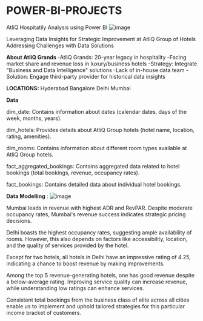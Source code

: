 # POWER-BI-PROJECTS
AtliQ Hospitatily Analysis using Power BI 
![image](https://github.com/ShruthiKatkam/POWER-BI-PROJECTS/assets/160384599/e4301ddf-c76d-466d-b29c-ffc9de79fb36)

Leveraging Data Insights for Strategic Improvement at AtliQ Group of Hotels
Addressing Challenges with Data Solutions

**About AtliQ Grands**
-AtliQ Grands: 20-year legacy in hospitality
-Facing market share and revenue loss in luxury/business hotels
-Strategy: Integrate "Business and Data Intelligence" solutions 
-Lack of in-house data team
-Solution: Engage third-party provider for historical data insights

**LOCATIONS:**
Hyderabad
Bangalore
Delhi
Mumbai

**Data**

dim_date: Contains information about dates (calendar dates, days of the week, months, years).

dim_hotels: Provides details about AtliQ Group hotels (hotel name, location, rating, amenities).

dim_rooms: Contains information about different room types available at AtliQ Group hotels.

fact_aggregated_bookings: Contains aggregated data related to hotel bookings (total bookings, revenue, occupancy rates).

fact_bookings: Contains detailed data about individual hotel bookings.

**Data Modelling** :
![image](https://github.com/ShruthiKatkam/POWER-BI-PROJECTS/assets/160384599/4a463cf6-dbdd-4a8d-9f94-4e5b9879b912)

Mumbai leads in revenue with highest ADR and RevPAR. Despite moderate occupancy rates, Mumbai's revenue success indicates strategic pricing decisions.

Delhi boasts the highest occupancy rates, suggesting ample availability of rooms. However, this also depends on factors like accessibility, location, and the quality of services provided by the hotel.

Except for two hotels, all hotels in Delhi have an impressive rating of 4.25, indicating a chance to boost revenue by making improvements.

Among the top 5 revenue-generating hotels, one has good revenue despite a below-average rating. Improving service quality can increase revenue, while understanding low ratings can enhance services.

Consistent total bookings from the business class of elite across all cities enable us to implement and uphold tailored strategies for this particular income bracket of customers.








